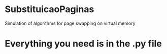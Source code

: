 # SubstituicaoPaginas
<p>Simulation of algorithms for page swapping on virtual memory</p>
<h1>Everything you need is in the .py file</h1>
